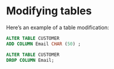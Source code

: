 # Modifying tables

Here’s an example of a table modification: 

```sql
ALTER TABLE CUSTOMER
ADD COLUMN Email CHAR (50) ;

ALTER TABLE CUSTOMER
DROP COLUMN Email;
```

